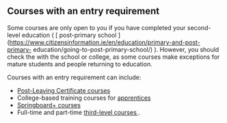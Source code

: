 ##  Courses with an entry requirement

Some courses are only open to you if you have completed your second-level
education ( [ post-primary school
](https://www.citizensinformation.ie/en/education/primary-and-post-primary-
education/going-to-post-primary-school/) ). However, you should check the with
the school or college, as some courses make exceptions for mature students and
people returning to education.

Courses with an entry requirement can include:

  * [ Post-Leaving Certificate courses ](https://www.citizensinformation.ie/en/education/vocational-education-and-training/post-leaving-certificate-courses/)
  * College-based training courses for [ apprentices ](https://www.citizensinformation.ie/en/education/vocational-education-and-training/apprenticeships/)
  * [ Springboard+ courses ](https://www.citizensinformation.ie/en/education/third-level-education/applying-to-college/springboard/)
  * Full-time and part-time [ third-level courses ](https://www.citizensinformation.ie/en/education/third-level-education/applying-to-college/third-level-courses-for-mature-students/) . 
